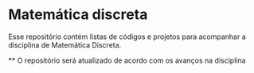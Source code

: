 # Matemática discreta
Esse repositório contém listas de códigos e projetos para acompanhar a disciplina de Matemática Discreta.

** O repositório será atualizado de acordo com os avanços na disciplina